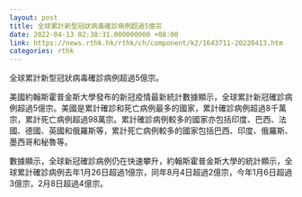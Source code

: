 ```yaml
---
layout: post
title: 全球累計新型冠狀病毒確診病例超過5億宗
date: 2022-04-13 02:38:31.000000000 +08:00
link: https://news.rthk.hk/rthk/ch/component/k2/1643711-20220413.htm
categories: rthk
---
```


全球累計新型冠狀病毒確診病例超過5億宗。

美國約翰斯霍普金斯大學發布的新冠疫情最新統計數據顯示，全球累計新冠確診病例超過5億宗。美國是累計確診和死亡病例最多的國家，累計確診病例超過8千萬宗，累計死亡病例超過98萬宗。累計確診病例較多的國家亦包括印度、巴西、法國、德國、英國和俄羅斯等，累計死亡病例較多的國家包括巴西、印度、俄羅斯、墨西哥和秘魯等。

數據顯示，全球新冠確診病例仍在快速攀升，約翰斯霍普金斯大學的統計顯示，全球累計確診病例去年1月26日超過1億宗，同年8月4日超過2億宗，今年1月6日超過3億宗，2月8日超過4億宗。

